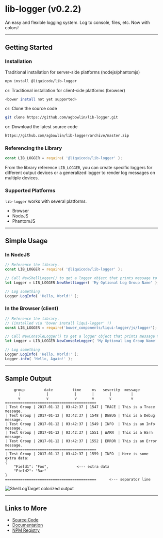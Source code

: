 

# lib-logger (v0.2.2)

An easy and flexible logging system. Log to console, files, etc. Now with colors!


---------------------------------------------------------------------


## Getting Started

### Installation

Traditional installation for server-side platforms (nodejs/phantomjs)

```bash
npm install @liquicode/lib-logger
```

or: Traditional installation for client-side platforms (browser)

```bash
<bower install not yet supported>
```

or: Clone the source code

```bash
git clone https://github.com/agbowlin/lib-logger.git
```

or: Download the latest source code

```bash
https://github.com/agbowlin/lib-logger/archive/master.zip
```


### Referencing the Library

```javascript
const LIB_LOGGER = require( '@liquicode/lib-logger' );
```

From the library reference `LIB_LOGGER`, you can create specific loggers for
different output devices or a generalized logger to render log messages on
multiple devices.


### Supported Platforms

`lib-logger` works with several platforms.

- Browser
- NodeJS
- PhantomJS


---------------------------------------------------------------------


## Simple Usage

### In NodeJS

```javascript
// Reference the library.
const LIB_LOGGER = require( '@liquicode/lib-logger' );

// Call NewShellLogger() to get a logger object that prints message to the console.
let Logger = LIB_LOGGER.NewShellLogger( 'My Optional Log Group Name' );

// Log something
Logger.LogInfo( 'Hello, World!' );
```

### In the Browser (client)

```javascript
// Reference the library.
// (installed via 'bower install liqui-logger' ?)
const LIB_LOGGER = require('bower_components/liqui-logger/js/logger');

// Call NewConsoleLogger() to get a logger object that prints message to the console.
let Logger = LIB_LOGGER.NewConsoleLogger( 'My Optional Log Group Name' );

// Log something
Logger.LogInfo( 'Hello, World!' );
Logger.info( 'Hello, Again!' );
```


---------------------------------------------------------------------


## Sample Output

```
    group         date         time     ms   severity  message
      |            |            |       |       |         |
      v            v            v       v       v         v
==========================================
| Test Group | 2017-01-12 | 03:42:37 | 1547 | TRACE | This is a Trace message.
| Test Group | 2017-01-12 | 03:42:37 | 1548 | DEBUG | This is a Debug message.
| Test Group | 2017-01-12 | 03:42:37 | 1549 | INFO  | This is an Info message.
| Test Group | 2017-01-12 | 03:42:37 | 1551 | WARN  | This is a Warn message.
| Test Group | 2017-01-12 | 03:42:37 | 1552 | ERROR | This is an Error message.
==========================================
| Test Group | 2017-01-12 | 03:42:37 | 1559 | INFO  | Here is some extra data:
{
    "Field1": "Foo",             <--- extra data
    "Field2": "Bar"
}
==========================================      <--- separator line
```

![ShellLogTarget colorized output](http://lib-logger.liquicode.com/media/logger-color-output.png)


---------------------------------------------------------------------


## Links to More

- [Source Code](https://github.com/agbowlin/lib-logger)
- [Documentation](http://lib-logger.liquicode.com)
- [NPM Registry](https://www.npmjs.com/package/@liquicode/lib-logger)

